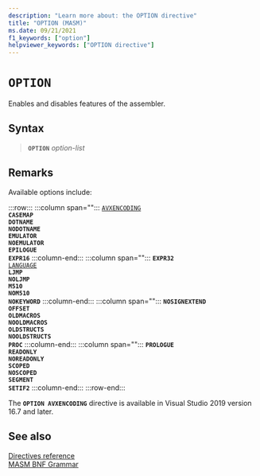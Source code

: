 ```yaml
---
description: "Learn more about: the OPTION directive"
title: "OPTION (MASM)"
ms.date: 09/21/2021
f1_keywords: ["option"]
helpviewer_keywords: ["OPTION directive"]
---
```

# `OPTION`

Enables and disables features of the assembler.

## Syntax

> **`OPTION`** *option-list*

## Remarks

Available options include:

:::row:::
   :::column span="":::
      [`AVXENCODING`](option-avxencoding-masm.md)\
      **`CASEMAP`**\
      **`DOTNAME`**\
      **`NODOTNAME`**\
      **`EMULATOR`**\
      **`NOEMULATOR`**\
      **`EPILOGUE`**\
      **`EXPR16`**
   :::column-end:::
   :::column span="":::
      **`EXPR32`**\
      [`LANGUAGE`](option-language-masm.md)\
      **`LJMP`**\
      **`NOLJMP`**\
      **`M510`**\
      **`NOM510`**\
      **`NOKEYWORD`**
   :::column-end:::
   :::column span="":::
      **`NOSIGNEXTEND`**\
      **`OFFSET`**\
      **`OLDMACROS`**\
      **`NOOLDMACROS`**\
      **`OLDSTRUCTS`**\
      **`NOOLDSTRUCTS`**\
      **`PROC`**
   :::column-end:::
   :::column span="":::
      **`PROLOGUE`**\
      **`READONLY`**\
      **`NOREADONLY`**\
      **`SCOPED`**\
      **`NOSCOPED`**\
      **`SEGMENT`**\
      **`SETIF2`**
   :::column-end:::
:::row-end:::

The **`OPTION AVXENCODING`** directive is available in Visual Studio 2019 version 16.7 and later.

## See also

[Directives reference](directives-reference.md)\
[MASM BNF Grammar](masm-bnf-grammar.md)
